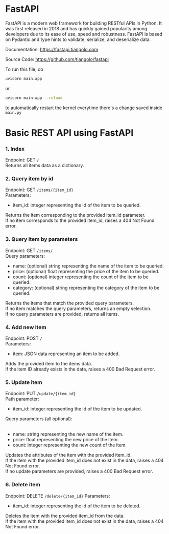 # FastAPI

FastAPI is a modern web framework for building RESTful APIs in Python. It was first released in 2018 and has quickly gained popularity among developers due to its ease of use, speed and robustness. FastAPI is based on Pydantic and type hints to validate, serialize, and deserialize data.

Documentation: https://fastapi.tiangolo.com

Source Code: https://github.com/tiangolo/fastapi

To run this file, do
```bash
uvicorn main:app
```
or
```bash
uvicorn main:app --reload
```
to automatically restart the kernel everytime there's a change saved inside `main.py`

# Basic REST API using FastAPI

### 1. Index
Endpoint: GET `/` <br>
Returns all items data as a dictionary. <br>

### 2. Query item by id
Endpoint: GET `/items/{item_id}` <br>
Parameters: <ul>
<li>item_id: integer representing the id of the item to be queried. </ul>
Returns the item corresponding to the provided item_id parameter. <br>
If no item corresponds to the provided item_id, raises a 404 Not Found error. <br>

### 3. Query item by parameters <br>
Endpoint: GET `/items/` <br>
Query parameters: <ul>
<li>name: (optional) string representing the name of the item to be queried.
<li>price: (optional) float representing the price of the item to be queried.
<li>count: (optional) integer representing the count of the item to be queried.
<li>category: (optional) string representing the category of the item to be queried. </ul>
Returns the items that match the provided query parameters. <br>
If no item matches the query parameters, returns an empty selection. <br>
If no query parameters are provided, returns all items. <br>

### 4. Add new item <br>
Endpoint: POST `/` <br>
Parameters: <ul>
<li>item: JSON data representing an item to be added. </ul>
Adds the provided item to the items data. <br>
If the item ID already exists in the data, raises a 400 Bad Request error. <br>

### 5. Update item <br>
Endpoint: PUT `/update/{item_id}` <br>
Path parameter: <ul>
<li>item_id: integer representing the id of the item to be updated. </ul>
Query parameters (all optional): <ul><br>
<li>name: string representing the new name of the item.
<li>price: float representing the new price of the item.
<li>count: integer representing the new count of the item. </ul>
Updates the attributes of the item with the provided item_id. <br>
If the item with the provided item_id does not exist in the data, raises a 404 Not Found error. <br>
If no update parameters are provided, raises a 400 Bad Request error. <br>

### 6. Delete item <br>
Endpoint: DELETE `/delete/{item_id}`
Parameters: <ul>
<li>item_id: integer representing the id of the item to be deleted. </ul>
Deletes the item with the provided item_id from the data. <br>
If the item with the provided item_id does not exist in the data, raises a 404 Not Found error.
